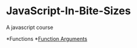 # JavaScript-In-Bite-Sizes

A javascript course

*Functions
*[Function Arguments](https://github.com/grahamhili/JavaScript-In-Bite-Sizes/blob/master/Functions/Function_Arguments.md)
